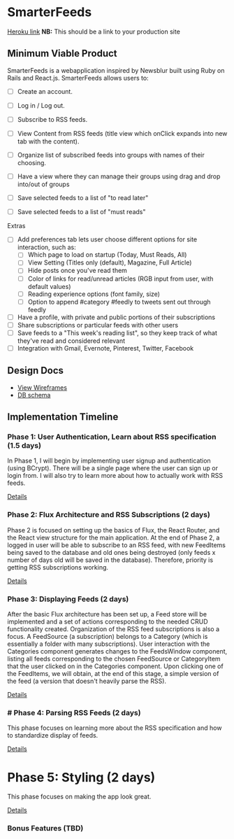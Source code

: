 # SmarterFeeds

[Heroku link][heroku] **NB:** This should be a link to your production site

[heroku]: http://www.herokuapp.com

## Minimum Viable Product

SmarterFeeds is a webapplication inspired by Newsblur built using Ruby on Rails and React.js.
SmarterFeeds allows users to:

- [ ] Create an account.
- [ ] Log in / Log out.
- [ ] Subscribe to RSS feeds.
- [ ] View Content from RSS feeds (title view which onClick expands into new tab with the content).
- [ ] Organize list of subscribed feeds into groups with names of their choosing.
- [ ] Have a view where they can manage their groups using drag and drop into/out of groups
- [ ] Save selected feeds to a list of "to read later"
- [ ] Save selected feeds to a list of "must reads"


Extras
- [ ] Add preferences tab lets user choose different options for site interaction, such as:
  - [ ] Which page to load on startup (Today, Must Reads, All)
  - [ ] View Setting (Titles only (default), Magazine, Full Article)
  - [ ] Hide posts once you've read them
  - [ ] Color of links for read/unread articles (RGB input from user, with default values)
  - [ ] Reading experience options (font family, size)
  - [ ] Option to append #category #feedly to tweets sent out through feedly
- [ ] Have a profile, with private and public portions of their subscriptions
- [ ] Share subscriptions or particular feeds with other users
- [ ] Save feeds to a "This week's reading list", so they keep track of what they've read and considered relevant
- [ ] Integration with Gmail, Evernote, Pinterest, Twitter, Facebook

## Design Docs
* [View Wireframes][view]
* [DB schema][schema]

[view]: ./docs/views.md
[schema]: ./docs/schema.md

## Implementation Timeline

### Phase 1: User Authentication, Learn about RSS specification (1.5 days)

In Phase 1, I will begin by implementing user signup and authentication (using BCrypt). There will be a single page where the user can sign up or login from. I will also try to learn more about how to actually work with RSS feeds.

[Details][phase-one]

### Phase 2: Flux Architecture and RSS Subscriptions (2 days)

Phase 2 is focused on setting up the basics of Flux, the React Router, and the React view structure for the main application. At the end of Phase 2, a logged in user will be able to subscribe to an RSS feed, with new FeedItems being saved to the database and old ones being destroyed (only feeds x number of days old will be saved in the database). Therefore, priority is getting RSS subscriptions working.

[Details][phase-two]

### Phase 3: Displaying Feeds (2 days)

After the basic Flux architecture has been set up, a Feed store will be implemented and a set of actions corresponding to the needed CRUD functionality created.
Organization of the RSS feed subscriptions is also a focus. A FeedSource (a subscription) belongs to a Category (which is essentially a folder with many subscriptions). User interaction with the Categories component generates changes to the FeedsWindow component, listing all feeds corresponding to the chosen FeedSource or CategoryItem that the user clicked on in the Categories component. Upon clicking one of the FeedItems, we will obtain, at the end of this stage, a simple version of the feed (a version that doesn't heavily parse the RSS).

[Details][phase-three]

### # Phase 4: Parsing RSS Feeds (2 days)

This phase focuses on learning more about the RSS specification and how to standardize display of feeds.

[Details][phase-four]

# Phase 5: Styling (2 days)
This phase focuses on making the app look great.

[Details][phase-five]

### Bonus Features (TBD)


[phase-one]: ./docs/phases/phase1.md
[phase-two]: ./docs/phases/phase2.md
[phase-three]: ./docs/phases/phase3.md
[phase-four]: ./docs/phases/phase4.md
[phase-five]: ./docs/phases/phase5.md
